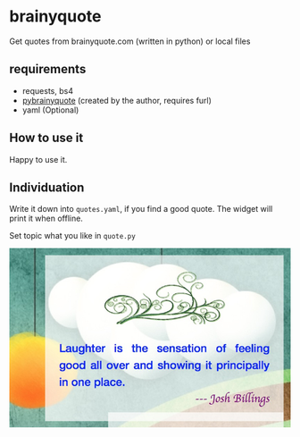# brainyquote
Get quotes from brainyquote.com (written in python) or local files

## requirements
* requests, bs4
* [pybrainyquote](https://github.com/Freakwill/brainyquote) (created by the author, requires furl)
* yaml (Optional)

## How to use it
Happy to use it.

## Individuation

Write it down into `quotes.yaml`, if you find a good quote. The widget will print it when offline.

Set topic what you like in `quote.py`

![](https://github.com/Freakwill/brainyquote/blob/master/screenshot.jpg)
